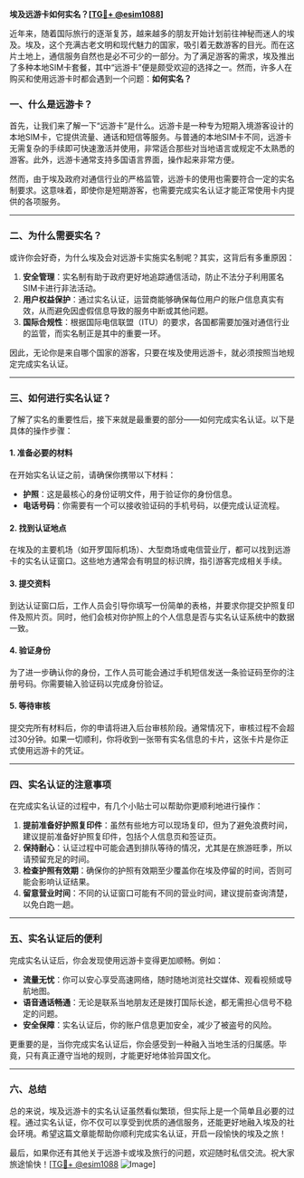 **埃及远游卡如何实名？[[TG💪+ @esim1088](https://t.me/s/esim1088)]**

近年来，随着国际旅行的逐渐复苏，越来越多的朋友开始计划前往神秘而迷人的埃及。埃及，这个充满古老文明和现代魅力的国家，吸引着无数游客的目光。而在这片土地上，通信服务自然也是必不可少的一部分。为了满足游客的需求，埃及推出了多种本地SIM卡套餐，其中“远游卡”便是颇受欢迎的选择之一。然而，许多人在购买和使用远游卡时都会遇到一个问题：**如何实名？**

### 一、什么是远游卡？

首先，让我们来了解一下“远游卡”是什么。远游卡是一种专为短期入境游客设计的本地SIM卡，它提供流量、通话和短信等服务。与普通的本地SIM卡不同，远游卡无需复杂的手续即可快速激活并使用，非常适合那些对当地语言或规定不太熟悉的游客。此外，远游卡通常支持多国语言界面，操作起来非常方便。

然而，由于埃及政府对通信行业的严格监管，远游卡的使用也需要符合一定的实名制要求。这意味着，即使你是短期游客，也需要完成实名认证才能正常使用卡内提供的各项服务。

---

### 二、为什么需要实名？

或许你会好奇，为什么埃及会对远游卡实施实名制呢？其实，这背后有多重原因：

1. **安全管理**：实名制有助于政府更好地追踪通信活动，防止不法分子利用匿名SIM卡进行非法活动。
2. **用户权益保护**：通过实名认证，运营商能够确保每位用户的账户信息真实有效，从而避免因虚假信息导致的服务中断或其他问题。
3. **国际合规性**：根据国际电信联盟（ITU）的要求，各国都需要加强对通信行业的监管，而实名制正是其中的重要一环。

因此，无论你是来自哪个国家的游客，只要在埃及使用远游卡，就必须按照当地规定完成实名认证。

---

### 三、如何进行实名认证？

了解了实名的重要性后，接下来就是最重要的部分——如何完成实名认证。以下是具体的操作步骤：

#### 1. 准备必要的材料
在开始实名认证之前，请确保你携带以下材料：
- **护照**：这是最核心的身份证明文件，用于验证你的身份信息。
- **电话号码**：你需要有一个可以接收验证码的手机号码，以便完成认证流程。

#### 2. 找到认证地点
在埃及的主要机场（如开罗国际机场）、大型商场或电信营业厅，都可以找到远游卡的实名认证窗口。这些地方通常会有明显的标识牌，指引游客完成相关手续。

#### 3. 提交资料
到达认证窗口后，工作人员会引导你填写一份简单的表格，并要求你提交护照复印件及照片页。同时，他们会核对你护照上的个人信息是否与实名认证系统中的数据一致。

#### 4. 验证身份
为了进一步确认你的身份，工作人员可能会通过手机短信发送一条验证码至你的注册号码。你需要输入验证码以完成身份验证。

#### 5. 等待审核
提交完所有材料后，你的申请将进入后台审核阶段。通常情况下，审核过程不会超过30分钟。如果一切顺利，你将收到一张带有实名信息的卡片，这张卡片是你正式使用远游卡的凭证。

---

### 四、实名认证的注意事项

在完成实名认证的过程中，有几个小贴士可以帮助你更顺利地进行操作：

1. **提前准备好护照复印件**：虽然有些地方可以现场复印，但为了避免浪费时间，建议提前准备好护照复印件，包括个人信息页和签证页。
2. **保持耐心**：认证过程中可能会遇到排队等待的情况，尤其是在旅游旺季，所以请预留充足的时间。
3. **检查护照有效期**：确保你的护照有效期至少覆盖你在埃及停留的时间，否则可能会影响认证结果。
4. **留意营业时间**：不同的认证窗口可能有不同的营业时间，建议提前查询清楚，以免白跑一趟。

---

### 五、实名认证后的便利

完成实名认证后，你会发现使用远游卡变得更加顺畅。例如：

- **流量无忧**：你可以安心享受高速网络，随时随地浏览社交媒体、观看视频或导航地图。
- **语音通话畅通**：无论是联系当地朋友还是拨打国际长途，都无需担心信号不稳定的问题。
- **安全保障**：实名认证后，你的账户信息更加安全，减少了被盗号的风险。

更重要的是，当你完成实名认证后，你会感受到一种融入当地生活的归属感。毕竟，只有真正遵守当地的规则，才能更好地体验异国文化。

---

### 六、总结

总的来说，埃及远游卡的实名认证虽然看似繁琐，但实际上是一个简单且必要的过程。通过实名认证，你不仅可以享受到优质的通信服务，还能更好地融入埃及的社会环境。希望这篇文章能帮助你顺利完成实名认证，开启一段愉快的埃及之旅！

最后，如果你还有其他关于远游卡或埃及旅行的问题，欢迎随时私信交流。祝大家旅途愉快！[[TG💪+ @esim1088](https://t.me/s/esim1088) ![Image](https://i.postimg.cc/4NQfJmqS/Snipaste-2025-05-13-00-14-12.png)]